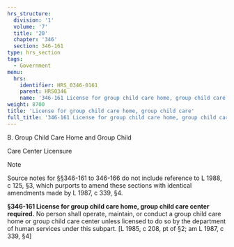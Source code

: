 ```yaml
---
hrs_structure:
  division: '1'
  volume: '7'
  title: '20'
  chapter: '346'
  section: 346-161
type: hrs_section
tags:
  - Government
menu:
  hrs:
    identifier: HRS_0346-0161
    parent: HRS0346
    name: '346-161 License for group child care home, group child care'
weight: 8700
title: 'License for group child care home, group child care'
full_title: '346-161 License for group child care home, group child care'
---
```

B. Group Child Care Home and Group Child

Care Center Licensure

Note

Source notes for §§346-161 to 346-166 do not include reference to L 1988, c 125, §3, which purports to amend these sections with identical amendments made by L 1987, c 339, §4.

**§346-161 License for group child care home, group child care center required.** No person shall operate, maintain, or conduct a group child care home or group child care center unless licensed to do so by the department of human services under this subpart. [L 1985, c 208, pt of §2; am L 1987, c 339, §4]